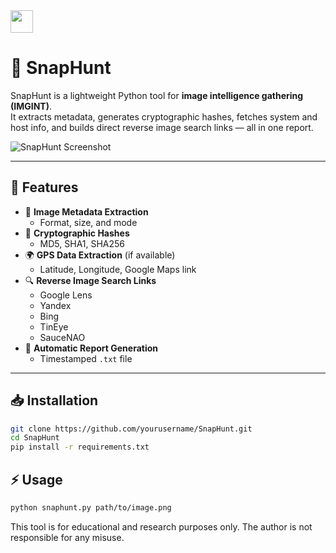 
<a href="https://www.python.org/">
    <img src="https://img.shields.io/badge/Python-3.10%2B-306998?logo=python&logoColor=FFD43B&style=for-the-badge" height="36" />
</a>


# 📸 SnapHunt

SnapHunt is a lightweight Python tool for **image intelligence gathering (IMGINT)**.  
It extracts metadata, generates cryptographic hashes, fetches system and host info, and builds direct reverse image search links — all in one report.

![SnapHunt Screenshot](https://i.ibb.co/4ggprtJg/Screenshot-2025-08-14-161205.png)

---

## 🚀 Features
- 📂 **Image Metadata Extraction**  
  - Format, size, and mode
- 🔑 **Cryptographic Hashes**  
  - MD5, SHA1, SHA256
- 🌍 **GPS Data Extraction** (if available)  
  - Latitude, Longitude, Google Maps link
- 🔍 **Reverse Image Search Links**  
  - Google Lens  
  - Yandex  
  - Bing  
  - TinEye  
  - SauceNAO
- 📑 **Automatic Report Generation**  
  - Timestamped `.txt` file
---

## 📥 Installation

```bash
git clone https://github.com/yourusername/SnapHunt.git
cd SnapHunt
pip install -r requirements.txt
```

## ⚡ Usage
```bash
python snaphunt.py path/to/image.png
```

This tool is for educational and research purposes only.
The author is not responsible for any misuse.

